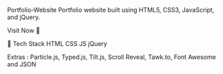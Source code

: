 Portfolio-Website
Portfolio website built using HTML5, CSS3, JavaScript, and jQuery.

Visit Now 🚀

📌 Tech Stack
HTML  CSS  JS jQuery

Extras :
Particle.js, Typed.js, Tilt.js, Scroll Reveal, Tawk.to, Font Awesome and JSON
